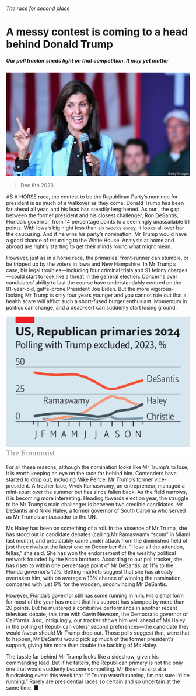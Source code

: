 ###### The race for second place

# A messy contest is coming to a head behind Donald Trump 

##### Our poll tracker sheds light on that competition. It may yet matter 

![image](images/20231209_LDP503.jpg) 

> Dec 6th 2023 

AS A HORSE race, the contest to be the Republican Party’s nominee for president is as much of a walkover as they come. Donald Trump has been far ahead all year, and his lead has steadily lengthened. As our , the gap between the former president and his closest challenger, Ron DeSantis, Florida’s governor,  from 14 percentage points to a seemingly unassailable 51 points. With Iowa’s big night less than six weeks away, it looks all over bar the caucusing. And if he wins his party’s nomination, Mr Trump would have a good chance of returning to the White House. Analysts at home and abroad are rightly starting to get their minds round what  might mean.

However, just as in a horse race, the primaries’ front-runner can stumble, or be tripped up by the voters in Iowa and New Hampshire. In Mr Trump’s case, his legal troubles—including four criminal trials and 91 felony charges—could start to look like a threat in the general election. Concerns over candidates’ ability to last the course have understandably centred on the 81-year-old, gaffe-prone President Joe Biden. But the more vigorous-looking Mr Trump is only four years younger and you cannot rule out that a health scare will afflict such a short-fused burger enthusiast. Momentum in politics can change, and a dead-cert can suddenly start losing ground.

![image](images/20231209_LDC665.png) 


For all these reasons, although the nomination looks like Mr Trump’s to lose, it is worth keeping an eye on the race far behind him. Contenders have started to drop out, including Mike Pence, Mr Trump’s former vice-president. A fresher face, Vivek Ramaswamy, an entrepreneur, managed a mini-spurt over the summer but has since fallen back. As the field narrows, it is becoming more interesting. Heading towards election year, the struggle to be Mr Trump’s main challenger is between two credible candidates: Mr DeSantis and Nikki Haley, a former governor of South Carolina who served as Mr Trump’s ambassador to the UN.

Ms Haley has been on something of a roll. In the absence of Mr Trump, she has stood out in candidate debates (calling Mr Ramaswamy “scum” in Miami last month), and predictably came under attack from the diminished field of just three rivals at the latest one on December 6th. “I love all the attention, fellas,” she said. She has won the endorsement of the wealthy political network founded by the Koch brothers. According to our poll tracker, she has risen to within one percentage point of Mr DeSantis, at 11% to the Florida governor’s 12%. Betting markets suggest that she has already overtaken him, with on average a 13% chance of winning the nomination, compared with just 6% for the wooden, unconvincing Mr DeSantis. 

However, Florida’s governor still has some running in him. His dismal form for most of the year has meant that his support has slumped by more than 20 points. But he mustered a combative performance in another recent televised debate, this time with Gavin Newsom, the Democratic governor of California. And, intriguingly, our tracker shows him well ahead of Ms Haley in the polling of Republican voters’ second preferences—the candidate they would favour should Mr Trump drop out. Those polls suggest that, were that to happen, Mr DeSantis would pick up much of the former president’s support, giving him more than double the backing of Ms Haley.

The tussle far behind Mr Trump looks like a sideshow, given his commanding lead. But if he falters, the Republican primary is not the only one that would suddenly become compelling. Mr Biden let slip at a fundraising event this week that “If Trump wasn’t running, I’m not sure I’d be running.” Rarely are presidential races so certain and so uncertain at the same time. ■


